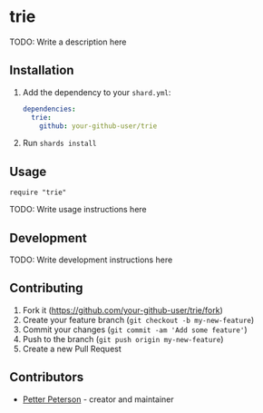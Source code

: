# trie

TODO: Write a description here

## Installation

1. Add the dependency to your `shard.yml`:

   ```yaml
   dependencies:
     trie:
       github: your-github-user/trie
   ```

2. Run `shards install`

## Usage

```crystal
require "trie"
```

TODO: Write usage instructions here

## Development

TODO: Write development instructions here

## Contributing

1. Fork it (<https://github.com/your-github-user/trie/fork>)
2. Create your feature branch (`git checkout -b my-new-feature`)
3. Commit your changes (`git commit -am 'Add some feature'`)
4. Push to the branch (`git push origin my-new-feature`)
5. Create a new Pull Request

## Contributors

- [Petter Peterson](https://github.com/your-github-user) - creator and maintainer
